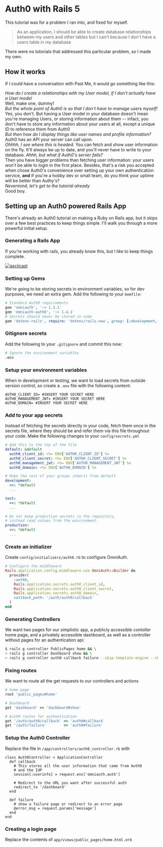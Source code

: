 # Auth0 with Rails 5

This tutorial was for a problem I ran into, and fixed for myself.

> As an application, I should be able to create database
> relationships between my users and other tables but I can't
> because I don't have a users table in my database

There were no tutorials that addressed this particular problem, so I made my own.

## How it works

If I could have a conversation with Past Me, it would go something like this:

*How do I create a relationships with my User model, if I don't actually have a User model*  
Well, make one, dummy!  
*But the whole point of Auth0 is so that I don't have to manage users myself!*  
Yes, you don't. But having a User model in your database doesn't mean you're managing Users, or storing information about them -- infact, you don't have to store any information about your users at all, except a unique ID to reference them from Auth0  
*But then how do I display things like user names and profile information?*  
Auth0 has an API your server can call upon.  
*Ohhhh, I see where this is headed.*
You can fetch and show user information on the fly. It'll always be up to date, and you'll never have to write to your database.
*Ahhh, but what if Auth0's server fails?*  
Then you have bigger problems than fetching user information: your users won't be able to login in the first place. Besides, that's a risk you accepted when chose Auth0's convenience over setting up your own authentication service, **and** if you're a hobby dev or small team, do you think your uptime will be better than Authy's?  
*Nevermind, let's get to the tutorial already*  
Good boy.

## Setting up an Auth0 powered Rails App

There's already an Auth0 tutorial on making a Ruby on Rails app, but it skips over a few best practices to keep things simple. I'll walk you through a more powerful initial setup.

### Generating a Rails App

If you're working with rails, you already know this, but I like to keep things complete.

[![asciicast](https://asciinema.org/a/48351.png)](https://asciinema.org/a/48351)

### Setting up Gems

We're going to be storing secrets in environment variables, so for dev purposes, we need an extra gem. Add the following to your `Gemfile`:

```ruby
# Standard Auth0 requirements
gem 'omniauth', '~> 1.3.1'
gem 'omniauth-auth0', '~> 1.4.1'
# Secrets should never be stored in code
gem 'dotenv-rails', require: 'dotenv/rails-now', group: [:development, :test]
```

### Gitignore secrets

Add the following to your `.gitignore` and commit this now:

```bash
# Ignore the environment variables
.env
```

### Setup your environment variables

When in development or testing, we want to load secrets from outside version control, so create a `.env` file with the following content:

```
AUTH0_CLIENT_ID= #INSERT YOUR SECRET HERE
AUTH0_MANAGEMENT_JWT= #INSERT YOUR SECRET HERE
AUTH0_DOMAIN= #INSERT YOUR SECRET HERE
```

### Add to your app secrets

Instead of fetching the secrets directly in your code, fetch them once in the secrets file, where they should be and refer them via this file throughout your code. Make the following changes to your `config/secrets.yml`

```yaml
# Add this to the top of the file
default: &default
  auth0_client_id: <%= ENV['AUTH0_CLIENT_ID'] %>
  auth0_client_secret: <%= ENV['AUTH0_CLIENT_SECRET'] %>
  auth0_management_jwt: <%= ENV['AUTH0_MANAGEMENT_JWT'] %>
  auth0_domain: <%= ENV['AUTH0_DOMAIN'] %>

# Make the rest of your groups inherit from default
development:
  <<: *default
  ...

test:
  <<: *default
  ...

# Do not keep production secrets in the repository,
# instead read values from the environment.
production:
  <<: *default
  ...

```

### Create an initializer

Create `config/initializers/auth0.rb` to configure OmniAuth.

```ruby
# Configure the middleware
Rails.application.config.middleware.use OmniAuth::Builder do
  provider(
    :auth0,
    Rails.application.secrets.auth0_client_id,
    Rails.application.secrets.auth0_client_secret,
    Rails.application.secrets.auth0_domain,
    callback_path: '/auth/auth0/callback'
  )
end
```

### Generating Controllers

We want two pages for our simplistic app, a publicly accessible contoller home page, and a privately accessible dashboard, as well as a controller without pages for an authentication api:

```bash
$ rails g controller PublicPages home && \
> rails g controller Dashboard show && \
> rails g controller auth0 callback failure --skip-template-engine --skip-assets
```

### Fixing routes

We want to route all the get requests to our controllers and actions

```ruby
# home page
root 'public_pages#home'

# Dashboard
get 'dashboard' => 'dashboard#show'

# Auth0 routes for authentication
get '/auth/auth0/callback' => 'auth0#callback'
get '/auth/failure'        => 'auth0#failure'
```

### Setup the Auth0 Controller

Replace the file in `/app/controllers/auth0_controller.rb` with

```
class Auth0Controller < ApplicationController
  def callback
    # This stores all the user information that came from Auth0
    # and the IdP
    session[:userinfo] = request.env['omniauth.auth']

    # Redirect to the URL you want after successful auth
    redirect_to '/dashboard'
  end

  def failure
    # show a failure page or redirect to an error page
    @error_msg = request.params['message']
  end
end
```

### Creating a login page

Replace the contents of `app/views/public_pages/home.html.erb`
```
```
